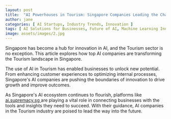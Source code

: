 ```yaml
---
layout: post
title:  "AI Powerhouses in Tourism: Singapore Companies Leading the Charge"
author: jane
categories: [ AI Startups, Industry Trends, Innovation ]
tags: [ AI Solutions for Businesses, Future of AI, Machine Learning Innovations, AI in Singapore ]
image: assets/images/2.jpg
---
```


Singapore has become a hub for innovation in AI, and the Tourism sector is no exception. This article explores how top AI companies are transforming the Tourism landscape in Singapore.

The use of AI in Tourism has enabled businesses to unlock new potential. From enhancing customer experiences to optimizing internal processes, Singapore's AI companies are pushing the boundaries of innovation to drive growth and improve outcomes.

As Singapore's AI ecosystem continues to flourish, platforms like <a href="https://ai.supremacy.sg" target="_blank"> ai.supremacy.sg </a> are playing a vital role in connecting businesses with the tools and insights they need to succeed. With their guidance, AI companies in the Tourism industry are poised to lead the way into the future.
